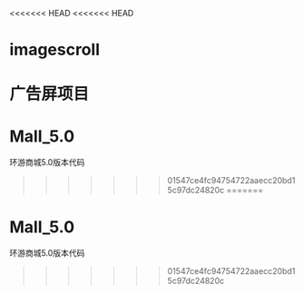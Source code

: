 <<<<<<< HEAD
<<<<<<< HEAD
# imagescroll
广告屏项目
=======
# Mall_5.0
环游商城5.0版本代码
>>>>>>> 01547ce4fc94754722aaecc20bd15c97dc24820c
=======
# Mall_5.0
环游商城5.0版本代码
>>>>>>> 01547ce4fc94754722aaecc20bd15c97dc24820c
